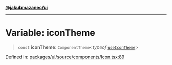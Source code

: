 [**@jakubmazanec/ui**](../README.md)

---

# Variable: iconTheme

> `const` **iconTheme**: `ComponentTheme`\<_typeof_ [`useIconTheme`](../functions/useIconTheme.md)\>

Defined in:
[packages/ui/source/components/Icon.tsx:89](https://github.com/jakubmazanec/tools/blob/66e975ab265618dba82f8e4c56654145b7ba4db7/packages/ui/source/components/Icon.tsx#L89)
